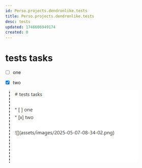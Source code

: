 ```yaml
---
id: Perso.projects.dendronlike.tests
title: Perso.projects.dendronlike.tests
desc: tests
updated: 1746606949174
created: 0
---
```

# tests tasks

* [ ] one
* [x] two



![](assets/images/2025-05-07-08-35-31.png)
